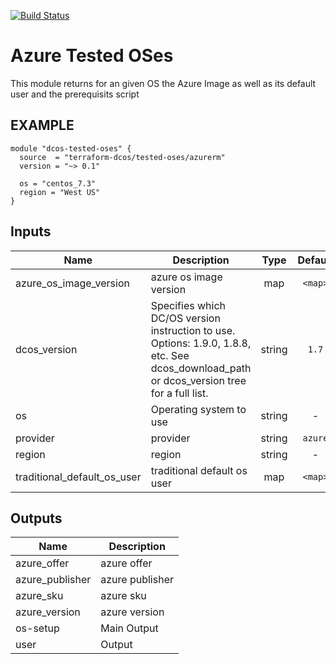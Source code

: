 [![Build Status](https://jenkins-terraform.mesosphere.com/service/dcos-terraform-jenkins/job/dcos-terraform/job/terraform-template-azurerm-tested-oses/job/master/badge/icon)](https://jenkins-terraform.mesosphere.com/service/dcos-terraform-jenkins/job/dcos-terraform/job/terraform-template-azurerm-tested-oses/job/master/)

# Azure Tested OSes
This module returns for an given OS the Azure Image as well as its default user and the prerequisits script

## EXAMPLE

```hcl
module "dcos-tested-oses" {
  source  = "terraform-dcos/tested-oses/azurerm"
  version = "~> 0.1"

  os = "centos_7.3"
  region = "West US"
}
```


## Inputs

| Name | Description | Type | Default | Required |
|------|-------------|:----:|:-----:|:-----:|
| azure_os_image_version | azure os image version | map | `<map>` | no |
| dcos_version | Specifies which DC/OS version instruction to use. Options: 1.9.0, 1.8.8, etc. See dcos_download_path or dcos_version tree for a full list. | string | `1.7` | no |
| os | Operating system to use | string | - | yes |
| provider | provider | string | `azure` | no |
| region | region | string | - | yes |
| traditional_default_os_user | traditional default os user | map | `<map>` | no |

## Outputs

| Name | Description |
|------|-------------|
| azure_offer | azure offer |
| azure_publisher | azure publisher |
| azure_sku | azure sku |
| azure_version | azure version |
| os-setup | Main Output |
| user | Output |

